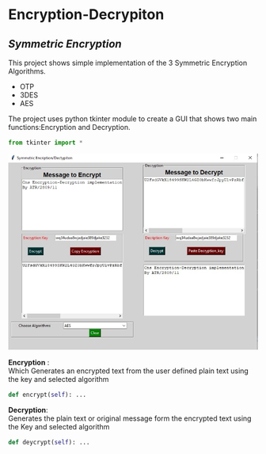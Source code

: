 # **Encryption-Decrypiton**
## **_Symmetric Encryption_**

This project shows simple implementation of the 3 Symmetric  Encryption Algorithms. 
* OTP
* 3DES
* AES
<!--hello-->
The project uses python tkinter module to create a GUI that shows two main functions:Encryption and Decryption.<br>
```python
from tkinter import *
```
![Screenshot](./image/Screenshot.jpg "Screenshot of the program")
<br>

__Encryption__ :<br>
Which Generates an encrypted text from the user defined plain text using the key and selected algorithm
```python
def encrypt(self): ...
```
__Decryption__:<br>
Generates the plain text or original message form the encrypted text using the Key and selected algorithm
```python
def deycrypt(self): ...
```


